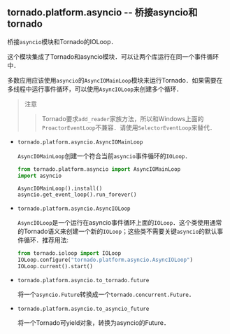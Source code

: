## tornado.platform.asyncio -- 桥接asyncio和tornado

桥接`asyncio`模块和Tornado的IOLoop．


这个模块集成了Tornado和asyncio模块．可以让两个库运行在同一个事件循环中．

多数应用应该使用`asyncio`的`AsyncIOMainLoop`模块来运行Tornado．如果需要在多线程中运行事件循环，可以使用`AsyncIOLoop`来创建多个循环．

> 注意
>
>> Tornado要求`add_reader`家族方法，所以和Windows上面的`ProactorEventLoop`不兼容．请使用`SelectorEventLoop`来替代．

- `tornado.platform.asyncio.AsyncIOMainLoop`

    `AsyncIOMainLoop`创建一个符合当前`asyncio`事件循环的`IOLoop`．

    ```python
    from tornado.platform.asyncio import AsyncIOMainLoop
    import asyncio

    AsyncIOMainLoop().install()
    asyncio.get_event_loop().run_forever()
    ```

- `tornado.platform.asyncio.AsyncIOLoop`

    `AsyncIOLoop`是一个运行在asyncio事件循环上面的`IOLoop`．这个类使用通常的Tornado语义来创建一个新的`IOLoop`；这些类不需要关键`asyncio`的默认事件循环．推荐用法:

    ```python
    from tornado.ioloop import IOLoop
    IOLoop.configure("tornado.platform.asyncio.AsyncIOLoop")
    IOLoop.current().start()
    ```

- `tornado.platform.asyncio.to_tornado.future`

    将一个`asyncio.Future`转换成一个`tornado.concurrent.Future`．

- `tornado.platform.asyncio.to_asyncio_future`

    将一个Tornado可yield对象，转换为asyncio的Future．

    
